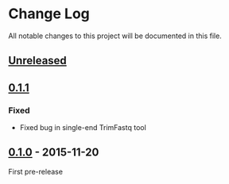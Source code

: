 # Change Log
All notable changes to this project will be documented in this file.

## [Unreleased]

## [0.1.1]
### Fixed
- Fixed bug in single-end TrimFastq tool

## [0.1.0] - 2015-11-20
First pre-release

[Unreleased]: https://github.com/magicDGS/ReadTools/tree/develop
[0.1.1]: https://github.com/magicDGS/ReadTools/releases/tag/0.1.1
[0.1.0]: https://github.com/magicDGS/ReadTools/releases/tag/0.1.0
